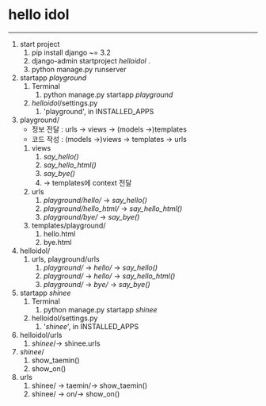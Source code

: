 # hello idol


---
1. start project
   1. pip install django ~= 3.2
   2. django-admin startproject _helloidol_ .
   3. python manage.py runserver
2. startapp _playground_
   1. Terminal
      1. python manage.py startapp _playground_
   2. _helloidol_/settings.py
      1. 'playground', in INSTALLED_APPS
3. playground/
   - 정보 전달 : urls -> views -> (models ->)templates
   - 코드 작성 : (models ->)views -> templates -> urls
   1. views
      1. _say_hello()_
      2. _say_hello_html()_
      3. _say_bye()_
      4. -> templates에 context 전달
   2. urls
      1. _playground/hello/_ -> _say_hello()_
      2. _playground/hello_html/_ -> _say_hello_html()_
      3. _playground/bye/_ -> _say_bye()_
   3. templates/playground/
      1. hello.html
      2. bye.html
4. helloidol/
   1. urls, playground/urls
      1. _playground/_ -> _hello/_ -> _say_hello()_
      2. _playground/_ -> _hello/_ -> _say_hello_html()_
      3. _playground/_ -> _bye/_ -> _say_bye()_
5. startapp _shinee_
   1. Terminal
      1. python manage.py startapp _shinee_
   2. helloidol/settings.py
      1. '_shinee_', in INSTALLED_APPS
6. helloidol/urls
   1. _shinee_/-> shinee.urls
7. _shinee_/
   1. show_taemin()
   2. show_on()
2. urls
   1. shinee/ -> taemin/-> show_taemin()
   2. shinee/ -> on/-> show_on()